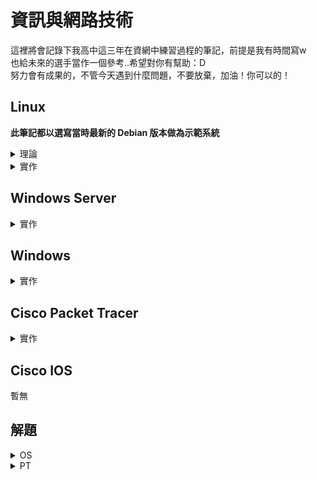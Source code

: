 # 資訊與網路技術

這裡將會記錄下我高中這三年在資網中練習過程的筆記，前提是我有時間寫w</br>
也給未來的選手當作一個參考..希望對你有幫助：D</br>
努力會有成果的，不管今天遇到什麼問題，不要放棄，加油！你可以的！

## Linux

**此筆記都以選寫當時最新的 Debian 版本做為示範系統**

<details>
<summary>理論</summary>

- [Linux 底層架構](Linux/理論/Linux_底層架構.md)
- [底層架構 - UNIX](Linux/理論/底層架構-UNIX.md)
- [目錄結構](Linux/理論/目錄結構.md)

</details>

<details>
<summary>實作</summary>

- [前置作業](Linux/實作/前置作業.md)
- [Networking](Linux/實作/Networking.md)
- [SSH](Linux/實作/SSH.md)
- [Routing](Linux/實作/Routing.md)
- [DHCP](Linux/實作/DHCP.md)
- [Bind9]
- [Nginx]
- [Easy-RSA]

</details>

## Windows Server

<details>
<summary>實作</summary>

- [前置作業](Windows%20Server/實作/前置作業.md)
- [AD]
- [CA]
- [Router]
- [DHCP]
- [VPN]

</details>

## Windows

<details>
<summary>實作</summary>

- [加入 AD 網域]
- [開啟 ICMP]

</details>

## Cisco Packet Tracer

<details>
<summary>實作</summary>

- [VLAN](Cisco%20Packet%20Tracer/實作/VLAN.md)
- [DHCP]
- [DHCP Relay]
- [NAT]
- [RIP]
- [OSPF]
- [ACL]
- [EtherChannel]
- [DCE,DTE]
- [Frame Relay]

</details>

## Cisco IOS

暫無

## 解題
<details>
<summary>OS</summary>

- [55th寒假資網驗收模擬試題 - 中繼CA](解題/OS/55th寒假資網驗收模擬試題%20-%20中繼CA.md)

</details>

<details>
<summary>PT</summary>

- [2024資網校內淘汰賽試題 - 1026.pka](解題/PT/2024資網校內淘汰賽試題%20-%201026.pka.md)

</details>
